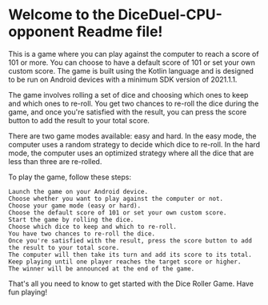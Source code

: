 #  Welcome to the DiceDuel-CPU-opponent Readme file!


This is a game where you can play against the computer to reach a score of 101 or more. You can choose to have a default score of 101 or set your own custom score. The game is built using the Kotlin language and is designed to be run on Android devices with a minimum SDK version of 2021.1.1.

The game involves rolling a set of dice and choosing which ones to keep and which ones to re-roll. You get two chances to re-roll the dice during the game, and once you're satisfied with the result, you can press the score button to add the result to your total score.

There are two game modes available: easy and hard. In the easy mode, the computer uses a random strategy to decide which dice to re-roll. In the hard mode, the computer uses an optimized strategy where all the dice that are less than three are re-rolled.


  To play the game, follow these steps:

    Launch the game on your Android device.
    Choose whether you want to play against the computer or not.
    Choose your game mode (easy or hard).
    Choose the default score of 101 or set your own custom score.
    Start the game by rolling the dice.
    Choose which dice to keep and which to re-roll.
    You have two chances to re-roll the dice.
    Once you're satisfied with the result, press the score button to add the result to your total score.
    The computer will then take its turn and add its score to its total.
    Keep playing until one player reaches the target score or higher.
    The winner will be announced at the end of the game.

That's all you need to know to get started with the Dice Roller Game. Have fun playing!

